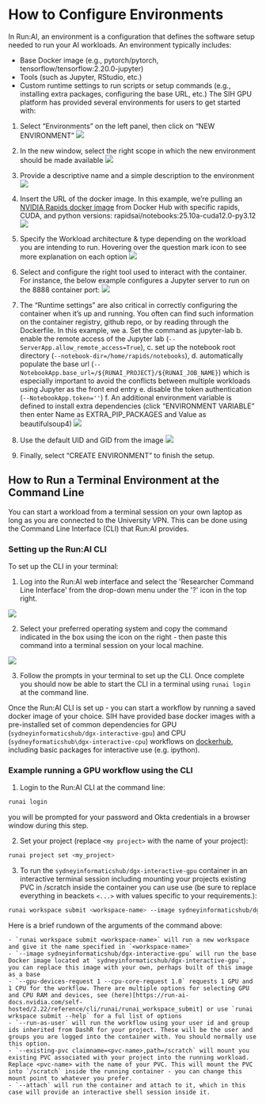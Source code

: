 # How to Configure Environments
In Run:AI, an environment is a configuration that defines the software setup needed to run your AI workloads. An environment typically includes:

- Base Docker image (e.g., pytorch/pytorch, tensorflow/tensorflow:2.20.0-jupyter)
- Tools (such as Jupyter, RStudio, etc.)
- Custom runtime settings to run scripts or setup commands (e.g., installing extra packages, configuring the base URL, etc.)
The SIH GPU platform has provided several environments for users to get started with:

1. Select “Environments” on the left panel, then click on “NEW ENVIRONMENT”
![](../fig/environment_new_env.png)

2. In the new window, select the right scope in which the new environment should be made available
![](../fig/environment_scope.png)

3. Provide a descriptive name and a simple description to the environment
![](../fig/environment_name.png)

4. Insert the URL of the docker image. In this example, we’re pulling an [NVIDIA Rapids docker image](https://hub.docker.com/r/rapidsai/notebooks) from Docker Hub with specific rapids, CUDA, and python versions: rapidsai/notebooks:25.10a-cuda12.0-py3.12
![](../fig/environment_image.png)

5. Specify the Workload architecture & type depending on the workload you are intending to run. Hovering over the question mark icon to see more explanation on each option
![](../fig/environment_archetechture.png)

6. Select and configure the right tool used to interact with the container. For instance, the below example configures a Jupyter server to run on the
8888 container port:
![](../fig/environment_tools.png)

7. The “Runtime settings” are also critical in correctly configuring the container when it’s up and running. You often can find such information on the container registry, github repo, or by reading through the Dockerfile. In this example, we
    a. Set the command as jupyter-lab
    b. enable the remote access of the Jupyter lab (`--ServerApp.allow_remote_access=True`),
    c. set up the notebook root directory (`--notebook-dir=/home/rapids/notebooks`),
    d. automatically populate the base url (`--NotebookApp.base_url=/${RUNAI_PROJECT}/${RUNAI_JOB_NAME}`) which is especially important to avoid the conflicts between multiple workloads using Jupyter as the front end entry
    e. disable the token authentication (`--NotebookApp.token=''`)
    f. An additional environment variable is defined to install extra dependencies (click “ENVIRONMENT VARIABLE” then enter Name as EXTRA_PIP_PACKAGES and Value as beautifulsoup4)
![](../fig/environment_runtime.png)

8. Use the default UID and GID from the image
![](../fig/environment_security.png)

9. Finally, select “CREATE ENVIRONMENT” to finish the setup.

## How to Run a Terminal Environment at the Command Line

You can start a workload from a terminal session on your own laptop as long as you are connected to the University VPN. This can be done using the Command Line Interface (CLI) that Run:AI provides.

### Setting up the Run:AI CLI

To set up the CLI in your terminal:

1. Log into the Run:AI web interface and select the 'Researcher Command Line Interface' from the drop-down menu under the '?' icon in the top right.

![](../fig/researcher_command_line_interface.png)

2. Select your preferred operating system and copy the command indicated in the box using the icon on the right - then paste this command into a terminal session on your local machine.

![](../fig/install_cli.png)

3. Follow the prompts in your terminal to set up the CLI. Once complete you should now be able to start the CLI in a terminal using `runai login` at the command line.

Once the Run:AI CLI is set up - you can start a workflow by running a saved docker image of your choice. SIH have provided base docker images with a pre-installed set of common dependencies for GPU (`sydneyinformaticshub/dgx-interactive-gpu`) and CPU (`sydneyformaticshub\dgx-interactive-cpu`) workflows on [dockerhub](https://hub.docker.com/u/sydneyinformaticshub), including basic packages for interactive use (e.g. ipython).

### Example running a GPU workflow using the CLI

1. Login to the Run:AI CLI at the command line:

```bash
runai login
```

you will be prompted for your password and Okta credentials in a browser window during this step.

2. Set your project (replace `<my project>` with the name of your project):

```bash
runai project set <my_project>
```

3. To run the `sydneyinformaticshub/dgx-interactive-gpu` container in an interactive terminal session including mounting your projects existing PVC in /scratch inside the container you can use use (be sure to replace everything in beackets `<...>` with values specific to your requirements.):

```bash
runai workspace submit <workspace-name> --image sydneyinformaticshub/dgx-interactive-gpu --gpu-devices-request 1 --cpu-core-request 1.0 --run-as-user --existing-pvc claimname=<pvc-name>,path=/scratch --attach
```

Here is a brief rundown of the arguments of the command above:

    - `runai workspace submit <workspace-name>` will run a new workspace and give it the name specified in `<workspace-name>`
    - `--image sydneyinformaticshub/dgx-interactive-gpu` will run the base Docker image located at `sydneyinformaticshub/dgx-interactive-gpu`, you can replace this image with your own, perhaps built of this image as a base
    - `--gpu-devices-request 1 --cpu-core-request 1.0` requests 1 GPU and 1 CPU for the workflow. There are multiple options for selecting GPU and CPU RAM and devices, see (here)[https://run-ai-docs.nvidia.com/self-hosted/2.22/reference/cli/runai/runai_workspace_submit] or use `runai wrkspace submit --help` for a ful list of options
    - `--run-as-user` will run the workflow using your user id and group ids inherited from DashR for your project. These will be the user and groups you are logged into the container with. You should normally use this option.
    - `--existing-pvc claimname=<pvc-name>,path=/scratch` will mount you existing PVC associated with your project into the running workload. Replace <pvc-name> with the name of your PVC. This will mount the PVC into `/scratch` inside the running container - you can change this mount point to whatever you prefer.
    - `--attach` will run the container and attach to it, which in this case will provide an interactive shell session inside it.


